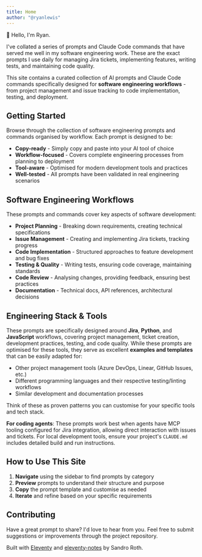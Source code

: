 ```yaml
---
title: Home
author: "@ryanlewis"
---
```


👋 Hello, I'm Ryan. 

I've collated a series of prompts and Claude Code commands that have served me well in my software engineering work. These are the exact prompts I use daily for managing Jira tickets, implementing features, writing tests, and maintaining code quality.

This site contains a curated collection of AI prompts and Claude Code commands specifically designed for **software engineering workflows** - from project management and issue tracking to code implementation, testing, and deployment.

## Getting Started

Browse through the collection of software engineering prompts and commands organised by workflow. Each prompt is designed to be:

- **Copy-ready** - Simply copy and paste into your AI tool of choice
- **Workflow-focused** - Covers complete engineering processes from planning to deployment
- **Tool-aware** - Optimised for modern development tools and practices
- **Well-tested** - All prompts have been validated in real engineering scenarios

## Software Engineering Workflows

These prompts and commands cover key aspects of software development:

- **Project Planning** - Breaking down requirements, creating technical specifications
- **Issue Management** - Creating and implementing Jira tickets, tracking progress
- **Code Implementation** - Structured approaches to feature development and bug fixes
- **Testing & Quality** - Writing tests, ensuring code coverage, maintaining standards
- **Code Review** - Analysing changes, providing feedback, ensuring best practices
- **Documentation** - Technical docs, API references, architectural decisions

## Engineering Stack & Tools

These prompts are specifically designed around **Jira**, **Python**, and **JavaScript** workflows, covering project management, ticket creation, development practices, testing, and code quality. While these prompts are optimised for these tools, they serve as excellent **examples and templates** that can be easily adapted for:

- Other project management tools (Azure DevOps, Linear, GitHub Issues, etc.)
- Different programming languages and their respective testing/linting workflows
- Similar development and documentation processes

Think of these as proven patterns you can customise for your specific tools and tech stack.

**For coding agents**: These prompts work best when agents have MCP tooling configured for Jira integration, allowing direct interaction with issues and tickets. For local development tools, ensure your project's `CLAUDE.md` includes detailed build and run instructions.

## How to Use This Site

1. **Navigate** using the sidebar to find prompts by category
2. **Preview** prompts to understand their structure and purpose
3. **Copy** the prompt template and customise as needed
4. **Iterate** and refine based on your specific requirements

## Contributing

Have a great prompt to share? I'd love to hear from you. Feel free to submit suggestions or improvements through the project repository.

Built with [Eleventy](https://www.11ty.dev/) and [eleventy-notes](https://github.com/rothsandro/eleventy-notes) by Sandro Roth.


